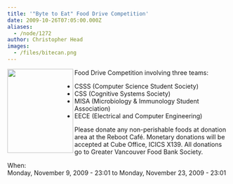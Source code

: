 ```yaml
---
title: '"Byte to Eat" Food Drive Competition'
date: 2009-10-26T07:05:00.000Z
aliases:
  - /node/1272
author: Christopher Head
images:
  - /files/bitecan.png
---
```


<div class="field field-name-body field-type-text-with-summary field-label-hidden"><div class="field-items"><div class="field-item even"><p><img src="/files/bitecan.png" width="150" height="192" align="left" alt=""></p>
<p>Food Drive Competition involving three teams:</p>
<ul>
<li>CSSS (Computer Science Student Society)</li>
<li>CSS (Cognitive Systems Society)</li>
<li>MISA (Microbiology &amp; Immunology Student Association)</li>
<li>EECE (Electrical and Computer Engineering)</li>
</ul>
<p>Please donate any non-perishable foods at donation area at the Reboot Caf&#xE9;. Monetary donations will be accepted at Cube Office, ICICS X139. All donations go to Greater Vancouver Food Bank Society.</p>
</div></div></div><div class="field field-name-field-dates field-type-datetime field-label-above"><div class="field-label">When:&#xA0;</div><div class="field-items"><div class="field-item even"><span class="date-display-range"><span class="date-display-start">Monday, November 9, 2009 - 23:01</span> to <span class="date-display-end">Monday, November 23, 2009 - 23:01</span></span></div></div></div>    <footer>
          </footer>
